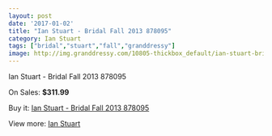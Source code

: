 ```yaml
---
layout: post
date: '2017-01-02'
title: "Ian Stuart - Bridal Fall 2013 878095"
category: Ian Stuart
tags: ["bridal","stuart","fall","granddressy"]
image: http://img.granddressy.com/10805-thickbox_default/ian-stuart-bridal-fall-2013-878095.jpg
---
```

Ian Stuart - Bridal Fall 2013 878095

On Sales: **$311.99**
<a href="https://www.granddressy.com/en/ian-stuart/9923-ian-stuart-bridal-fall-2013-878095.html"><amp-img layout="responsive" width="600" height="600" src="//img.granddressy.com/10805-thickbox_default/ian-stuart-bridal-fall-2013-878095.jpg" alt="Ian Stuart - Bridal Fall 2013 878095 0" /></a>

Buy it: [Ian Stuart - Bridal Fall 2013 878095](https://www.granddressy.com/en/ian-stuart/9923-ian-stuart-bridal-fall-2013-878095.html "Ian Stuart - Bridal Fall 2013 878095")

View more: [Ian Stuart](https://www.granddressy.com/en/123-ian-stuart "Ian Stuart")